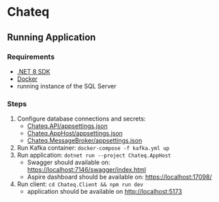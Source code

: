 # Chateq

## Running Application

### Requirements

- [.NET 8 SDK](https://dotnet.microsoft.com/en-us/download/dotnet/8.0)
- [Docker](https://www.docker.com/products/docker-desktop)
- running instance of the SQL Server

### Steps

1. Configure database connections and secrets:
    - [Chateq.API/appsettings.json](Chateq.API/appsettings.json)
    - [Chateq.AppHost/appsettings.json](Chateq.AppHost/appsettings.json)
    - [Chateq.MessageBroker/appsettings.json](Chateq.MessageBroker/appsettings.json)
2. Run Kafka container: `docker-compose -f kafka.yml up`
3. Run application: `dotnet run --project Chateq.AppHost`
    - Swagger should available on: [https://localhost:7146/swagger/index.html](https://localhost:7146/swagger/index.html)
    - Aspire dashboard should be available on: [https://localhost:17098/](https://localhost:17098)
4. Run client: `cd Chateq.Client && npm run dev`
    - application should be available on [http://localhost:5173](http://localhost:5173)
